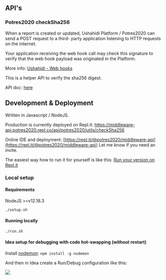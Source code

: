 ## API's
### Potres2020 checkSha256
When a report is created or updated, Ushahidi Platform / Potres2020 can send a POST request to a third- party application listening to HTTP requests on the internet.

Your application receiving the web hook call may check this signature to verify that the web hook payload was originated in the Platform.

More info: [Ushahidi - Web hooks](https://docs.ushahidi.com/platform-developer-documentation/tech-stack/connected-app-development/web-hooks)

This is a helper API to verify the sha256 digest.

API doc: [here](https://documenter.getpostman.com/view/130981/TW6wK9GV)

## Development & Deployment

Written in Javascript / NodeJS.

Production is currently deployed on Repl.it: https://middleware-api.potres2020.repl.co/api/potres2020/utils/checkSha256

Online IDE and deployment: [https://repl.it/@potres2020/middleware-api](https://repl.it/@potres2020/middleware-api)
Let me know if you need an invite.

The easiest way how to run it for yourself is like this: [Run your version on Repl.it](https://repl.it/github/potres2020/middleware-api)

### Local setup

#### Requirements
NodeJS >=v12.18.3

``./setup.sh``

#### Running locally
``./run.sh``

#### Idea setup for debugging with code hot-swapping (without restart)
Install [nodemon](https://github.com/remy/nodemon): ``npm install -g nodemon``

And then in Idea create a Run/Debug configuration like this:

![](./images/idea_nodemon_setup.png)